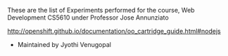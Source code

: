 These are the list of Experiments performed for the course, Web Development CS5610 under Professor Jose Annunziato

http://openshift.github.io/documentation/oo_cartridge_guide.html#nodejs

- Maintained by Jyothi Venugopal
